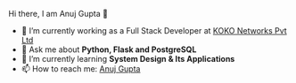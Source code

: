 <hi align="center">Hi there, I am Anuj Gupta 👋</h1>

- 🔭 I’m currently working as a Full Stack Developer at <a href="https://kokonetworks.com/" target="_blank">KOKO Networks Pvt Ltd</a>
- 💬 Ask me about <strong>Python, Flask and PostgreSQL </strong>
- 🌱 I’m currently learning <strong>System Design & Its Applications </strong>
- 📫 How to reach me: <a href="www.linkedin.com/in/anuj-gupta-50a175177/" target="_blank">Anuj Gupta</a>
